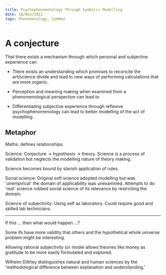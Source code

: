 ```yaml
--- 
title: Psychophenomenology Through Symbolic Modelling
date: 18/Nov/2011
tags: Phenomenology, SymMod
---
```


A conjecture
=============

That there exists a mechanism through which personal and subjective experience can 

* There exists an understanding which promises to reconcile the art/science divide and lead to new ways of performing calculations that are more organic.

* Perception and meaning making when examined from a phenomenological perspective can lead to 

* Differentiating subjective experience through reflexive psychophenomenology can lead to better modelling of the act of modelling. 


Metaphor
--------

Maths: defines relationships.

Science: Conjecture -> hypothesis -> theory.  Science is a process of validation but neglects the modelling nature of theory making.

Science becomes bound by slavish application of rules.

Social science: Original soft science adopted modelling but was 'unempirical' the domain of applicability was unexamined.  Attempts to do 'real' science robbed social science of its relevance by restricting the domain.

Science of subjectivity:  Using self as laboratory.  Could require good and skilled lab technicians.


--------

If this ... then what would happen ...?


Some ifs have more validity that others and the hypothetical whole universe problem might be interesting.


Allowing rational subjectivity (or model  allows theories like money as gratitude to be more easily formulated and explored.

Wilhelm Dilthey distinguishes natural and human sciences by the 'methodological difference between explanation and understanding.'
